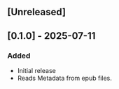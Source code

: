 ## [Unreleased]

## [0.1.0] - 2025-07-11

### Added
- Initial release
- Reads Metadata from epub files.
